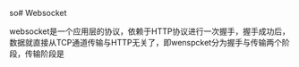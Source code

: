 so# Websocket

websocket是一个应用层的协议，依赖于HTTP协议进行一次握手，握手成功后，数据就直接从TCP通道传输与HTTP无关了，即wenspcket分为握手与传输两个阶段，传输阶段是